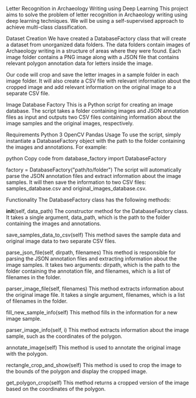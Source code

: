 Letter Recognition in Archaeology Writing using Deep Learning
This project aims to solve the problem of letter recognition in Archaeology writing using deep learning techniques. We will be using a self-supervised approach to achieve multi-class classification.

Dataset Creation
We have created a DatabaseFactory class that will create a dataset from unorganized data folders. The data folders contain images of Archaeology writing in a structure of areas where they were found. Each image folder contains a PNG image along with a JSON file that contains relevant polygon annotation data for letters inside the image.

Our code will crop and save the letter images in a sample folder in each image folder. It will also create a CSV file with relevant information about the cropped image and add relevant information on the original image to a separate CSV file.

Image Database Factory
This is a Python script for creating an image database. The script takes a folder containing images and JSON annotation files as input and outputs two CSV files containing information about the image samples and the original images, respectively.

Requirements
Python 3
OpenCV
Pandas
Usage
To use the script, simply instantiate a DatabaseFactory object with the path to the folder containing the images and annotations. For example:

python
Copy code
from database_factory import DatabaseFactory

factory = DatabaseFactory("path/to/folder")
The script will automatically parse the JSON annotation files and extract information about the image samples. It will then save the information to two CSV files: samples_database.csv and original_images_database.csv.

Functionality
The DatabaseFactory class has the following methods:

__init__(self, data_path)
The constructor method for the DatabaseFactory class. It takes a single argument, data_path, which is the path to the folder containing the images and annotations.

save_samples_data_to_csv(self)
This method saves the sample data and original image data to two separate CSV files.

parse_json_file(self, dirpath, filenames)
This method is responsible for parsing the JSON annotation files and extracting information about the image samples. It takes two arguments: dirpath, which is the path to the folder containing the annotation file, and filenames, which is a list of filenames in the folder.

parser_image_file(self, filenames)
This method extracts information about the original image file. It takes a single argument, filenames, which is a list of filenames in the folder.

fill_new_sample_info(self)
This method fills in the information for a new image sample.

parser_image_info(self, i)
This method extracts information about the image sample, such as the coordinates of the polygon.

annotate_image(self)
This method is used to annotate the original image with the polygon.

rectangle_crop_and_show(self)
This method is used to crop the image to the bounds of the polygon and display the cropped image.

get_polygon_crop(self)
This method returns a cropped version of the image based on the coordinates of the polygon.


